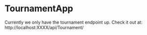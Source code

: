 # TournamentApp

Currently we only have the tournament endpoint up. 
Check it out at: http://localhost:XXXX/api/Tournament/

